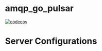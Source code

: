# amqp_go_pulsar
[![codecov](https://codecov.io/gh/paashzj/amqp_go_pulsar/branch/main/graph/badge.svg?token=155QKNN7MQ)](https://codecov.io/gh/paashzj/amqp_go_pulsar)
# Server Configurations
